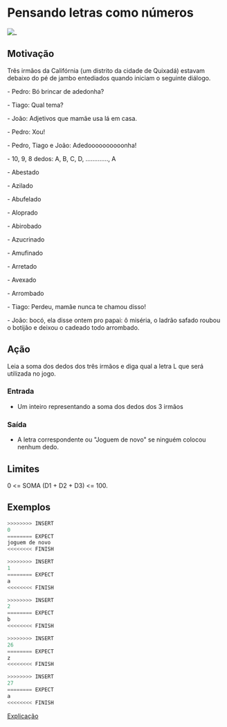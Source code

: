 # Pensando letras como números

![_](cover.jpg)

## Motivação

Três irmãos da Califórnia (um distrito da cidade de Quixadá) estavam debaixo do pé de jambo entediados quando iniciam o seguinte diálogo.

\- Pedro: Bó brincar de adedonha?

\- Tiago: Qual tema?

\- João: Adjetivos que mamãe usa lá em casa.

\- Pedro: Xou!

\- Pedro, Tiago e João: Adedoooooooooonha!

\- 10, 9, 8 dedos: A, B, C, D, ............., A

\- Abestado

\- Azilado

\- Abufelado

\- Aloprado

\- Abirobado  

\- Azucrinado

\- Amufinado

\- Arretado

\- Avexado

\- Arrombado

\- Tiago: Perdeu, mamãe nunca te chamou disso!

\- João: bocó, ela disse ontem pro papai: ô miséria, o ladrão safado roubou o botijão e deixou o cadeado todo arrombado.

## Ação

Leia a soma dos dedos dos três irmãos e diga qual a letra L que será utilizada no jogo.

### Entrada

- Um inteiro representando a soma dos dedos dos 3 irmãos

### Saída

- A letra correspondente ou "Joguem de novo" se ninguém colocou nenhum dedo.

## Limites

0 <= SOMA (D1 + D2 + D3) <= 100.

## Exemplos

```py
>>>>>>>> INSERT
0 
======== EXPECT
joguem de novo
<<<<<<<< FINISH
```

```py
>>>>>>>> INSERT
1
======== EXPECT
a
<<<<<<<< FINISH
```

```py
>>>>>>>> INSERT
2
======== EXPECT
b
<<<<<<<< FINISH
```

```py
>>>>>>>> INSERT
26
======== EXPECT
z
<<<<<<<< FINISH
```

```py
>>>>>>>> INSERT
27
======== EXPECT
a
<<<<<<<< FINISH
```

[Explicação](https://youtu.be/qKkmrLZfYcA)

